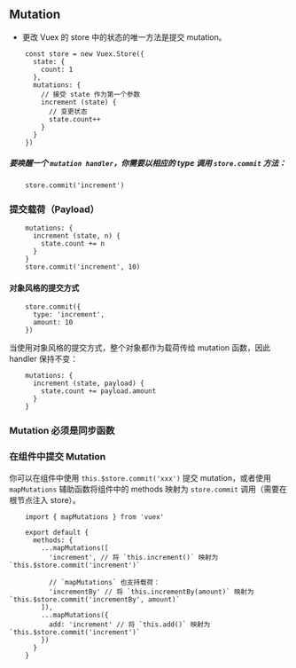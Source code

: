 ## Mutation
* 更改 Vuex 的 store 中的状态的唯一方法是提交 mutation。

```ecmascript 6
    const store = new Vuex.Store({
      state: {
        count: 1
      },
      mutations: {
        // 接受 state 作为第一个参数
        increment (state) {
          // 变更状态
          state.count++
        }
      }
    })
```

##### 要唤醒一个 ```mutation handler```，你需要以相应的 type 调用 ```store.commit``` 方法：

```ecmascript 6
    store.commit('increment')
```

### 提交载荷（Payload）

```ecmascript 6
    mutations: {
      increment (state, n) {
        state.count += n
      }
    }
    store.commit('increment', 10)
```

#### 对象风格的提交方式

```ecmascript 6
    store.commit({
      type: 'increment',
      amount: 10
    })
```

当使用对象风格的提交方式，整个对象都作为载荷传给 mutation 函数，因此 handler 保持不变：

```ecmascript 6
    mutations: {
      increment (state, payload) {
        state.count += payload.amount
      }
    }
```

### Mutation 必须是同步函数

### 在组件中提交 Mutation
你可以在组件中使用 ```this.$store.commit('xxx')``` 提交 mutation，或者使用 ```mapMutations``` 辅助函数将组件中的 methods 映射为 ```store.commit``` 调用（需要在根节点注入 store）。

```ecmascript 6
    import { mapMutations } from 'vuex'
    
    export default {
      methods: {
        ...mapMutations([
          'increment', // 将 `this.increment()` 映射为 `this.$store.commit('increment')`
    
          // `mapMutations` 也支持载荷：
          'incrementBy' // 将 `this.incrementBy(amount)` 映射为 `this.$store.commit('incrementBy', amount)`
        ]),
        ...mapMutations({
          add: 'increment' // 将 `this.add()` 映射为 `this.$store.commit('increment')`
        })
      }
    }
```
